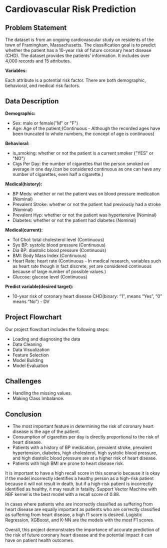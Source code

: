 # **Cardiovascular Risk Prediction**

## **Problem Statement**

The dataset is from an ongoing cardiovascular study on residents of the town of Framingham, Massachusetts. The classification goal is to predict whether the patient has a 10-year risk of future coronary heart disease (CHD). The dataset provides the patients’ information. It includes over 4,000 records and 15 attributes.

**Variables:**

Each attribute is a potential risk factor. There are both demographic, behavioral, and medical risk factors.

## **Data Description**

**Demographic:**

- Sex: male or female("M" or "F")
- Age: Age of the patient;(Continuous - Although the recorded ages have been truncated to whole numbers, the concept of age is continuous)

**Behavioral:**

- is_smoking: whether or not the patient is a current smoker ("YES" or "NO")
- Cigs Per Day: the number of cigarettes that the person smoked on average in one day.(can be considered continuous as one can have any number of cigarettes, even half a cigarette.)

**Medical(history):**

- BP Meds: whether or not the patient was on blood pressure medication (Nominal)
- Prevalent Stroke: whether or not the patient had previously had a stroke (Nominal)
- Prevalent Hyp: whether or not the patient was hypertensive (Nominal)
- Diabetes: whether or not the patient had diabetes (Nominal)

**Medical(current):**

- Tot Chol: total cholesterol level (Continuous)
- Sys BP: systolic blood pressure (Continuous)
- Dia BP: diastolic blood pressure (Continuous)
- BMI: Body Mass Index (Continuous)
- Heart Rate: heart rate (Continuous - In medical research, variables such as heart rate though in fact discrete, yet are considered continuous because of large number of possible values.)
- Glucose: glucose level (Continuous)

**Predict variable(desired target):**

- 10-year risk of coronary heart disease CHD(binary: “1”, means “Yes”, “0” means “No”) - DV

## **Project Flowchart**

Our project flowchart includes the following steps:

- Loading and diagnosing the data
- Data Cleaning
- Data Visualization
- Feature Selection
- Model Building
- Model Evaluation

## **Challenges**
- Handling the missing values.
- Making Class Imbalance.

## **Conclusion**
- The most important feature in determining the risk of coronary heart disease is the age of the patient.
- Consumption of cigarettes per day is directly proportional to the risk of heart disease.
- Patients with a history of BP medication, prevalent stroke, prevalent hypertension, diabetes, high cholesterol, high systolic blood pressure, and high diastolic blood pressure are at a higher risk of heart disease.
- Patients with high BMI are prone to heart disease risk.

It is important to have a high recall score in this scenario because it is okay if the model incorrectly identifies a healthy person as a high-risk patient because it will not result in death, but if a high-risk patient is incorrectly identified as healthy, it may result in fatality. Support Vector Machine with RBF kernel is the best model with a recall score of 0.88.

In cases where patients who are incorrectly classified as suffering from heart disease are equally important as patients who are correctly classified as suffering from heart disease, a high f1 score is desired. Logistic Regression, XGBoost, and K-NN are the models with the most F1 scores.

Overall, this project demonstrates the importance of accurate prediction of the risk of future coronary heart disease and the potential impact it can have on patient health outcomes.
